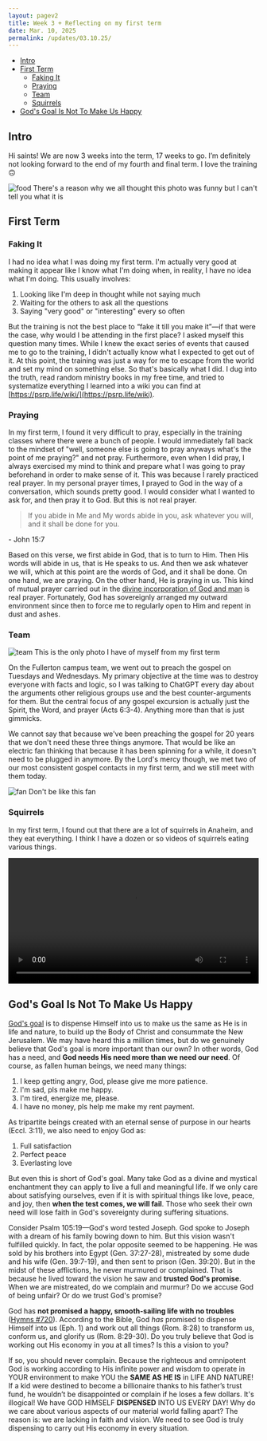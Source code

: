 ```yaml
---
layout: pagev2
title: Week 3 + Reflecting on my first term
date: Mar. 10, 2025
permalink: /updates/03.10.25/
---
```

- [Intro](#intro)
- [First Term](#first-term)
  - [Faking It](#faking-it)
  - [Praying](#praying)
  - [Team](#team)
  - [Squirrels](#squirrels)
- [God's Goal Is Not To Make Us Happy](#gods-goal-is-not-to-make-us-happy)

## Intro

Hi saints! We are now 3 weeks into the term, 17 weeks to go. I’m definitely not looking forward to the end of my fourth and final term. I love the training 🙃

![food](../../img/03.10.25.1.webp)
There's a reason why we all thought this photo was funny but I can't tell you what it is

## First Term

### Faking It

I had no idea what I was doing my first term. I'm actually very good at making it appear like I know what I'm doing when, in reality, I have no idea what I'm doing. This usually involves:

1. Looking like I'm deep in thought while not saying much
2. Waiting for the others to ask all the questions
3. Saying "very good" or "interesting" every so often

But the training is not the best place to “fake it till you make it”—if that were the case, why would I be attending in the first place? I asked myself this question many times. While I knew the exact series of events that caused me to go to the training, I didn't actually know what I expected to get out of it. At this point, the training was just a way for me to escape from the world and set my mind on something else. So that's basically what I did. I dug into the truth, read random ministry books in my free time, and tried to systematize everything I learned into a wiki you can find at [https://psrp.life/wiki/](https://psrp.life/wiki). 

### Praying

In my first term, I found it very difficult to pray, especially in the training classes where there were a bunch of people. I would immediately fall back to the mindset of "well, someone else is going to pray anyways what's the point of me praying?" and not pray. Furthermore, even when I did pray, I always exercised my mind to think and prepare what I was going to pray beforehand in order to make sense of it. This was because I rarely practiced real prayer. In my personal prayer times, I prayed to God in the way of a conversation, which sounds pretty good. I would consider what I wanted to ask for, and then pray it to God. But this is not real prayer.

>If you abide in Me and My words abide in you, ask whatever you will, and it shall be done for you.

\- John 15:7

Based on this verse, we first abide in God, that is to turn to Him. Then His words will abide in us, that is He speaks to us. And then we ask whatever we will, which at this point are the words of God, and it shall be done. On one hand, we are praying. On the other hand, He is praying in us. This kind of mutual prayer carried out in the [divine incorporation of God and man](../../wiki/incorporation) is real prayer. Fortunately, God has sovereignly arranged my outward environment since then to force me to regularly open to Him and repent in dust and ashes.

### Team

![team](../../img/03.10.25.2.webp)
This is the only photo I have of myself from my first term

On the Fullerton campus team, we went out to preach the gospel on Tuesdays and Wednesdays. My primary objective at the time was to destroy everyone with facts and logic, so I was talking to ChatGPT every day about the arguments other religious groups use and the best counter-arguments for them. But the central focus of any gospel excursion is actually just the Spirit, the Word, and prayer (Acts 6:3-4). Anything more than that is just gimmicks. 

We cannot say that because we've been preaching the gospel for 20 years that we don't need these three things anymore. That would be like an electric fan thinking that because it has been spinning for a while, it doesn't need to be plugged in anymore. By the Lord's mercy though, we met two of our most consistent gospel contacts in my first term, and we still meet with them today.

![fan](../../img/03.10.25.4.webp)
Don't be like this fan

### Squirrels

In my first term, I found out that there are a lot of squirrels in Anaheim, and they eat everything. I think I have a dozen or so videos of squirrels eating various things.

<video controls style="width: 100%; height: auto;">
  <source src="../../img/03.10.25.3.mp4" type="video/mp4">
  Your browser does not support the video tag.
</video>

## God's Goal Is Not To Make Us Happy

[God's goal](../../wiki/gods_economy) is to dispense Himself into us to make us the same as He is in life and nature, to build up the Body of Christ and consummate the New Jerusalem. We may have heard this a million times, but do we genuinely believe that God's goal is more important than our own? In other words, God has a need, and **God needs His need more than we need our need**. Of course, as fallen human beings, we need many things:

1. I keep getting angry, God, please give me more patience.
2. I'm sad, pls make me happy.
3. I'm tired, energize me, please.
4. I have no money, pls help me make my rent payment.

As tripartite beings created with an eternal sense of purpose in our hearts (Eccl. 3:11), we also need to enjoy God as:

1. Full satisfaction
2. Perfect peace
3. Everlasting love

But even this is short of God's goal. Many take God as a divine and mystical enchantment they can apply to live a full and meaningful life. If we only care about satisfying ourselves, even if it is with spiritual things like love, peace, and joy, then **when the test comes, we will fail**. Those who seek their own need will lose faith in God's sovereignty during suffering situations.

Consider Psalm 105:19—God's word tested Joseph. God spoke to Joseph with a dream of his family bowing down to him. But this vision wasn't fulfilled quickly. In fact, the polar opposite seemed to be happening. He was sold by his brothers into Egypt (Gen. 37:27-28), mistreated by some dude and his wife (Gen. 39:7-19), and then sent to prison (Gen. 39:20). But in the midst of these afflictions, he never murmured or complained. That is because he lived toward the vision he saw and **trusted God's promise**. When we are mistreated, do we complain and murmur? Do we accuse God of being unfair? Or do we trust God's promise? 

God has **not promised a happy, smooth-sailing life with no troubles** ([Hymns #720](https://www.hymnal.net/en/hymn/h/720)). According to the Bible, God *has* promised to dispense Himself into us (Eph. 1) and work out all things (Rom. 8:28) to transform us, conform us, and glorify us (Rom. 8:29-30). Do you truly believe that God is working out His economy in you at all times? Is this a vision to you?

If so, you should never complain. Because the righteous and omnipotent God is working according to His infinite power and wisdom to operate in YOUR environment to make YOU the **SAME AS HE IS** in LIFE AND NATURE! If a kid were destined to become a billionaire thanks to his father’s trust fund, he wouldn’t be disappointed or complain if he loses a few dollars. It's illogical! We have GOD HIMSELF **DISPENSED** INTO US EVERY DAY! Why do we care about various aspects of our material world falling apart? The reason is: we are lacking in faith and vision. We need to see God is truly dispensing to carry out His economy in every situation.